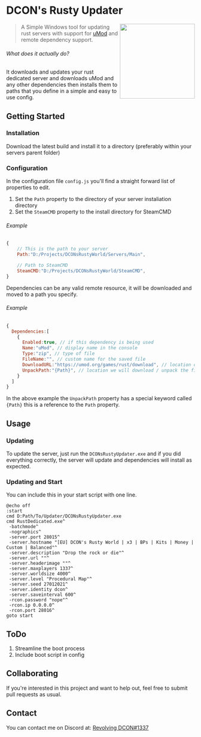 # DCON's Rusty Updater
<img align="right" src="https://i.imgur.com/eqw9VBX.png" width="200"/>

> A Simple Windows tool for updating rust servers with support for [uMod](https://umod.org/games/rust) and remote dependency support.

###### What does it actually do?
It downloads and updates your rust dedicated server and downloads uMod and any other dependencies then installs them to paths that you define in a simple and easy to use config.

## Getting Started
### Installation
Download the latest build and install it to a directory (preferably within your servers parent folder)

### Configuration
In the configuration file `config.js` you'll find a straight forward list of properties to edit.

1. Set the `Path` property to the directory of your server instaliation directory
1. Set the `SteamCMD` property to the install directory for SteamCMD

###### Example
```javascript
{
    // This is the path to your server
    Path:"D:/Projects/DCONsRustyWorld/Servers/Main",

    // Path to SteamCMD
    SteamCMD:"D:/Projects/DCONsRustyWorld/SteamCMD",
}
```
Dependencies can be any valid remote resource, it will be downloaded and moved to a path you specify.

###### Example
```javascript
{
  Dependencies:[
    {
      Enabled:true, // if this dependency is being used
      Name:"uMod", // display name in the console
      Type:"zip", // type of file
      FileName:"", // custom name for the saved file
      DownloadURL:"https://umod.org/games/rust/download", // location of dependency
      UnpackPath:"{Path}", // location we will download / unpack the file
    }
  ]
}
```
In the above example the `UnpackPath` property has a special keyword called `{Path}` this is a reference to the `Path` property.

## Usage
### Updating
To update the server, just run the `DCONsRustyUpdater.exe` and if you did everything correctly, the server will update and dependencies will install as expected.

### Updating and Start
You can include this in your start script with one line.
```batch
@echo off
:start
cmd D:Path/To/Updater/DCONsRustyUpdater.exe
cmd RustDedicated.exe^
 -batchmode^
 -nographics^
 -server.port 28015^
 -server.hostname "[EU] DCON's Rusty World | x3 | BPs | Kits | Money | Custom | Balanced"^
 -server.description "Drop the rock or die"^
 -server.url ""^
 -server.headerimage ""^
 -server.maxplayers 1337^
 -server.worldsize 4000^
 -server.level "Procedural Map"^
 -server.seed 27012021^
 -server.identity dcon^
 -server.saveinterval 600^
 -rcon.password "nope"^
 -rcon.ip 0.0.0.0^
 -rcon.port 28016^
goto start
```

## ToDo
1. Streamline the boot process
1. Include boot script in config

## Collaborating
If you're interested in this project and want to help out, feel free to submit pull requests as usual.

## Contact
You can contact me on Discord at: [Revolving DCON#1337](https://discord.gg/5BqtyY4pvU)
